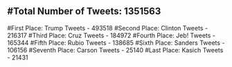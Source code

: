 #Total Number of Tweets: 1351563 
---
#First Place: Trump Tweets - 493518
#Second Place: Clinton Tweets - 216317
#Third Place: Cruz Tweets - 184972
#Fourth Place: Jeb! Tweets - 165344
#Fifth Place: Rubio Tweets - 138685
#Sixth Place: Sanders Tweets - 106156
#Seventh Place: Carson Tweets - 25140
#Last Place: Kasich Tweets - 21431
